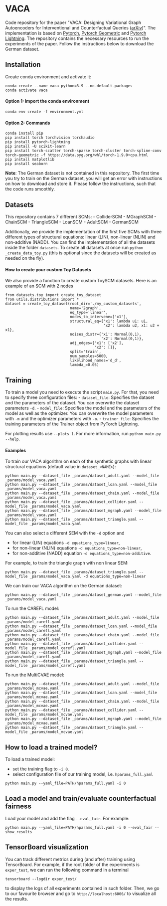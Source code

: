 
#  VACA

Code repository for the paper "VACA: Designing Variational Graph Autoencoders for Interventional and Counterfactual Queries ([arXiv](https://arxiv.org/abs/2110.14690))". 
The implementation is based on [Pytorch](https://pytorch.org/), 
 [Pytorch Geometric](https://pytorch-geometric.readthedocs.io/en/latest/) and 
 [Pytorch Lightning](https://www.pytorchlightning.ai/). The repository contains the necessary resources to run the 
experiments of the paper. Follow the instructions below to download the German dataset.

## Installation
Create conda environment and activate it:

```
conda create --name vaca python=3.9 --no-default-packages
conda activate vaca 
```

#### Option 1: Import the conda environment
```
conda env create -f environment.yml
```
#### Option 2: Commands


```
conda install pip
pip install torch torchvision torchaudio
pip install pytorch-lightning
pip install -U scikit-learn
pip install torch-scatter torch-sparse torch-cluster torch-spline-conv torch-geometric -f https://data.pyg.org/whl/torch-1.9.0+cpu.html
pip install matplotlib
pip install seaborn
```

**Note**: The German dataset is not contained in this repository. The first time you try to train on the German dataset, 
you will get an error with instructions on how to download and store it. Please follow the instructions, 
such that the code runs smoothly.

## Datasets
This repository contains 7 different SCMs:
    - ColliderSCM
    - MGraphSCM
    - ChainSCM
    - TriangleSCM
    - LoanSCM
    - AdultSCM
    - GermanSCM

Additionally, we provide the implementation of the first five SCMs with three different types of structural equations: 
linear (LIN), non-linear (NLIN) and non-additive (NADD). You can find the implementation of all the datasets inside the folder
`datasets`. To create all datasets at once run `python _create_data_toy.py` (this is optional since the datasets will be created as needed on the fly). 


#### How to create your custom Toy Datasets
We also provide a function to create custom ToySCM datasets. Here is an example of an SCM with 2 nodes

```
from datasets.toy import create_toy_dataset
from utils.distributions import *
dataset = create_toy_dataset(root_dir='./my_custom_datasets',
                             name='2graph',
                             eq_type='linear',
                             nodes_to_intervene=['x1'],
                             structural_eq={'x1': lambda u1: u1,
                                            'x2': lambda u2, x1: u2 + x1},
                             noises_distr={'x1': Normal(0,1),
                                           'x2': Normal(0,1)},
                             adj_edges={'x1': ['x2'],
                                        'x2': []},
                             split='train',
                             num_samples=5000,
                             likelihood_names='d_d',
                             lambda_=0.05)
```

## Training

To train a model you need to execute the script `main.py`. For that, you need to specify three configuration files:
    - `dataset_file`: Specifies the dataset and the parameters of the dataset. You can overwrite the dataset parameters `-d`.
    - `model_file`: Specifies the model and the parameters of the model as well as the  optimizer.  You can overwrite  the model parameters with `-m` and the optimizer parameters with `-o`.
    - `trainer_file`:  Specifies the training parameters of the Trainer object from PyTorch Lightning.


For plotting results use `--plots 1`. For more information, run `python main.py --help`.



#### Examples

To train our VACA algorithm  on each of the synthetic graphs with linear structural equations (default value in `dataset_<NAME>`):


```
python main.py --dataset_file _params/dataset_adult.yaml --model_file _params/model_vaca.yaml
python main.py --dataset_file _params/dataset_loan.yaml --model_file _params/model_vaca.yaml
python main.py --dataset_file _params/dataset_chain.yaml --model_file _params/model_vaca.yaml
python main.py --dataset_file _params/dataset_collider.yaml --model_file _params/model_vaca.yaml
python main.py --dataset_file _params/dataset_mgraph.yaml --model_file _params/model_vaca.yaml
python main.py --dataset_file _params/dataset_triangle.yaml --model_file _params/model_vaca.yaml
```


You can also select a different SEM with the `-d` option and 
 - for linear (LIN) equations `-d equations_type=linear`,
 - for non-linear (NLIN) equations `-d equations_type=non-linear`, 
 - for non-additive (NADD) equation `-d equations_type=non-additive`. 
 
For example, to train the triangle graph with non linear SEM:
```
python main.py --dataset_file _params/dataset_triangle.yaml --model_file _params/model_vaca.yaml -d equations_type=non-linear
```


We can train our VACA algorithm on the German dataset:
```
python main.py --dataset_file _params/dataset_german.yaml --model_file _params/model_vaca.yaml
```


To run the CAREFL model:

```
python main.py --dataset_file _params/dataset_adult.yaml --model_file _params/model_carefl.yaml
python main.py --dataset_file _params/dataset_loan.yaml --model_file _params/model_carefl.yaml
python main.py --dataset_file _params/dataset_chain.yaml --model_file _params/model_carefl.yaml
python main.py --dataset_file _params/dataset_collider.yaml --model_file _params/model_carefl.yaml
python main.py --dataset_file _params/dataset_mgraph.yaml --model_file _params/model_carefl.yaml
python main.py --dataset_file _params/dataset_triangle.yaml --model_file _params/model_carefl.yaml
```
To run the MultiCVAE model:

```
python main.py --dataset_file _params/dataset_adult.yaml --model_file _params/model_mcvae.yaml
python main.py --dataset_file _params/dataset_loan.yaml --model_file _params/model_mcvae.yaml
python main.py --dataset_file _params/dataset_chain.yaml --model_file _params/model_mcvae.yaml
python main.py --dataset_file _params/dataset_collider.yaml --model_file _params/model_mcvae.yaml
python main.py --dataset_file _params/dataset_mgraph.yaml --model_file _params/model_mcvae.yaml
python main.py --dataset_file _params/dataset_triangle.yaml --model_file _params/model_mcvae.yaml
```



## How to load a trained model?
To load a trained model:
 - set the training flag to `-i 0`.
 - select configuration file of our training model, i.e. `hparams_full.yaml`
```
python main.py --yaml_file=PATH/hparams_full.yaml -i 0
```


## Load a model and train/evaluate counterfactual fairness
Load your model and add the flag `--eval_fair`. For example:

```
python main.py --yaml_file=PATH/hparams_full.yaml -i 0 --eval_fair --show_results
```



## TensorBoard visualization

You can track different metrics during (and after) training using TensorBoard. 
For example, if the root folder of the experiments is `exper_test`, we can run the following
command in a terminal

```
tensorboard --logdir exper_test/   
```
to display the logs of all experiments contained in such folder. Then, we go to our favourite browser 
and go to `http://localhost:6006/` to visualize all the results. 
